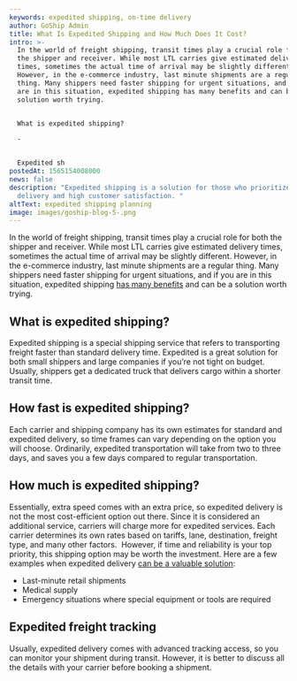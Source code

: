 ```yaml
---
keywords: expedited shipping, on-time delivery
author: GoShip Admin
title: What Is Expedited Shipping and How Much Does It Cost?
intro: >-
  In the world of freight shipping, transit times play a crucial role for both
  the shipper and receiver. While most LTL carries give estimated delivery
  times, sometimes the actual time of arrival may be slightly different.
  However, in the e-commerce industry, last minute shipments are a regular
  thing. Many shippers need faster shipping for urgent situations, and if you
  are in this situation, expedited shipping has many benefits and can be a
  solution worth trying.  


  What is expedited shipping?

  -


  Expedited sh
postedAt: 1565154008000
news: false
description: "Expedited shipping is a solution for those who prioritize on-time
  delivery and high customer satisfaction. "
altText: expedited shipping planning
image: images/goship-blog-5-.png
---
```

In the world of freight shipping, transit times play a crucial role for both the shipper and receiver. While most LTL carries give estimated delivery times, sometimes the actual time of arrival may be slightly different. However, in the e-commerce industry, last minute shipments are a regular thing. Many shippers need faster shipping for urgent situations, and if you are in this situation, expedited shipping [has many benefits](https://www.plslogistics.com/blog/why-you-need-to-consider-expedited-shipping/) and can be a solution worth trying. 

What is expedited shipping?
---------------------------

Expedited shipping is a special shipping service that refers to transporting freight faster than standard delivery time. Expedited is a great solution for both small shippers and large companies if you’re not tight on budget. Usually, shippers get a dedicated truck that delivers cargo within a shorter transit time.

How fast is expedited shipping?
-------------------------------

Each carrier and shipping company has its own estimates for standard and expedited delivery, so time frames can vary depending on the option you will choose. Ordinarily, expedited transportation will take from two to three days, and saves you a few days compared to regular transportation. 

How much is expedited shipping?
-------------------------------

Essentially, extra speed comes with an extra price, so expedited delivery is not the most cost-efficient option out there. Since it is considered an additional service, carriers will charge more for expedited services. Each carrier determines its own rates based on tariffs, lane, destination, freight type, and many other factors.  However, if time and reliability is your top priority, this shipping option may be worth the investment. Here are a few examples when expedited delivery [can be a valuable solution](https://www.goship.com/blog/what-is-expedited-shipping-when-should-you-use-it/):

*   Last-minute retail shipments
*   Medical supply
*   Emergency situations where special equipment or tools are required 

Expedited freight tracking 
---------------------------

Usually, expedited delivery comes with advanced tracking access, so you can monitor your shipment during transit. However, it is better to discuss all the details with your carrier before booking a shipment.
